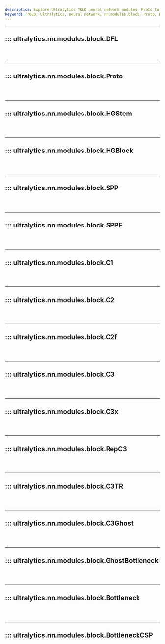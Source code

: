 ```yaml
---
description: Explore Ultralytics YOLO neural network modules, Proto to BottleneckCSP. Detailed explanation of each module with easy-to-follow code examples.
keywords: YOLO, Ultralytics, neural network, nn.modules.block, Proto, HGBlock, SPPF, C2, C3, RepC3, C3Ghost, Bottleneck, BottleneckCSP
---
```


---
## ::: ultralytics.nn.modules.block.DFL
<br><br>

---
## ::: ultralytics.nn.modules.block.Proto
<br><br>

---
## ::: ultralytics.nn.modules.block.HGStem
<br><br>

---
## ::: ultralytics.nn.modules.block.HGBlock
<br><br>

---
## ::: ultralytics.nn.modules.block.SPP
<br><br>

---
## ::: ultralytics.nn.modules.block.SPPF
<br><br>

---
## ::: ultralytics.nn.modules.block.C1
<br><br>

---
## ::: ultralytics.nn.modules.block.C2
<br><br>

---
## ::: ultralytics.nn.modules.block.C2f
<br><br>

---
## ::: ultralytics.nn.modules.block.C3
<br><br>

---
## ::: ultralytics.nn.modules.block.C3x
<br><br>

---
## ::: ultralytics.nn.modules.block.RepC3
<br><br>

---
## ::: ultralytics.nn.modules.block.C3TR
<br><br>

---
## ::: ultralytics.nn.modules.block.C3Ghost
<br><br>

---
## ::: ultralytics.nn.modules.block.GhostBottleneck
<br><br>

---
## ::: ultralytics.nn.modules.block.Bottleneck
<br><br>

---
## ::: ultralytics.nn.modules.block.BottleneckCSP
<br><br>

